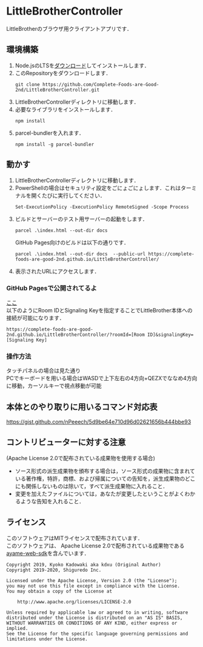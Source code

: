 # LittleBrotherController
LittleBrotherのブラウザ用クライアントアプリです．

## 環境構築
1. Node.jsのLTSを[ダウンロード](https://nodejs.org/ja/)してインストールします．  
1. このRepositoryをダウンロードします．
    ```
    git clone https://github.com/Complete-Foods-are-Good-2nd/LittleBrotherController.git
    ```
1. LittleBrotherControllerディレクトリに移動します．  
1. 必要なライブラリをインストールします．
    ```
    npm install
    ```
1. parcel-bundlerを入れます．  
    ```
    npm install -g parcel-bundler
    ```

## 動かす  
1. LittleBrotherControllerディレクトリに移動します．
1. PowerShellの場合はセキュリティ設定をごにょごにょします．これはターミナルを開くたびに実行してください．  
    ```
    Set-ExecutionPolicy -ExecutionPolicy RemoteSigned -Scope Process
    ```
1. ビルドとサーバーのテスト用サーバーの起動をします．  
    ```
    parcel .\index.html --out-dir docs 
    ```
    GitHub Pages向けのビルドは以下の通りです．
    ```
    parcel .\index.html --out-dir docs  --public-url https://complete-foods-are-good-2nd.github.io/LittleBrotherController/
    ```
1. 表示されたURLにアクセスします．  

### GitHub Pagesで公開されてるよ
[ここ](https://complete-foods-are-good-2nd.github.io/LittleBrotherController/)  
以下のようにRoom IDとSignaling Keyを指定することでLittleBrother本体への接続が可能になります．  
```
https://complete-foods-are-good-2nd.github.io/LittleBrotherController/?roomId=[Room ID]&signalingKey=[Signaling Key]
```
### 操作方法
タッチパネルの場合は見た通り  
PCでキーボードを用いる場合はWASDで上下左右の4方向+QEZXでななめ4方向に移動，カーソルキーで視点移動が可能


## 本体とのやり取りに用いるコマンド対応表
<script src="https://gist.github.com/nPeeech/5d9be64e710d96d02621656b444bbe93.js"></script>  

https://gist.github.com/nPeeech/5d9be64e710d96d02621656b444bbe93

## コントリビューターに対する注意
(Apache License 2.0で配布されている成果物を使用する場合)  
- ソース形式の派生成果物を頒布する場合は，ソース形式の成果物に含まれている著作権，特許，商標、および帰属についての告知を，派生成果物のどこにも関係しないものは除いて，すべて派生成果物に入れること．
- 変更を加えたファイルについては，あなたが変更したということがよくわかるような告知を入れること．

## ライセンス
このソフトウェアはMITライセンスで配布されています．  
このソフトウェアは、 Apache License 2.0で配布されている成果物である[ayame-web-sdk](https://github.com/OpenAyame/ayame-web-sdk)を含んでいます．  
```
Copyright 2019, Kyoko Kadowaki aka kdxu (Original Author)
Copyright 2019-2020, Shiguredo Inc.

Licensed under the Apache License, Version 2.0 (the "License");
you may not use this file except in compliance with the License.
You may obtain a copy of the License at

    http://www.apache.org/licenses/LICENSE-2.0

Unless required by applicable law or agreed to in writing, software
distributed under the License is distributed on an "AS IS" BASIS,
WITHOUT WARRANTIES OR CONDITIONS OF ANY KIND, either express or implied.
See the License for the specific language governing permissions and
limitations under the License.
```